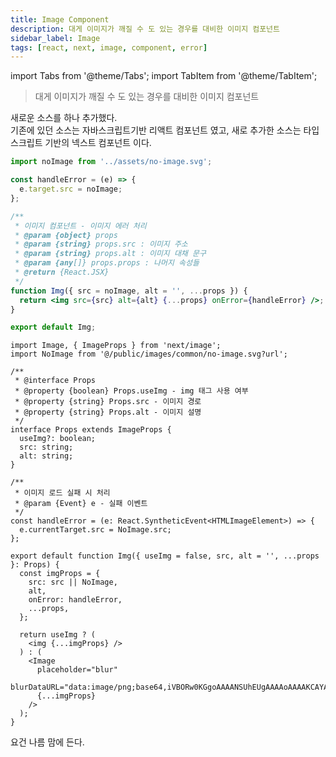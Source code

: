 ```yaml
---
title: Image Component
description: 대게 이미지가 깨질 수 도 있는 경우를 대비한 이미지 컴포넌트
sidebar_label: Image
tags: [react, next, image, component, error]
---
```


import Tabs from '@theme/Tabs';
import TabItem from '@theme/TabItem';

> 대게 이미지가 깨질 수 도 있는 경우를 대비한 이미지 컴포넌트

새로운 소스를 하나 추가했다.  
기존에 있던 소스는 자바스크립트기반 리액트 컴포넌트 였고, 새로 추가한 소스는 타입스크립트 기반의 넥스트 컴포넌트 이다.

<Tabs>
<TabItem value="react" label="React" default>

```jsx title="Img.jsx"
import noImage from '../assets/no-image.svg';

const handleError = (e) => {
  e.target.src = noImage;
};

/**
 * 이미지 컴포넌트 - 이미지 에러 처리
 * @param {object} props
 * @param {string} props.src : 이미지 주소
 * @param {string} props.alt : 이미지 대채 문구
 * @param {any[]} props.props : 나머지 속성들
 * @return {React.JSX}
 */
function Img({ src = noImage, alt = '', ...props }) {
  return <img src={src} alt={alt} {...props} onError={handleError} />;
}

export default Img;
```

</TabItem>
<TabItem value="next" label="Next.js">

```tsx title="Image.tsx"
import Image, { ImageProps } from 'next/image';
import NoImage from '@/public/images/common/no-image.svg?url';

/**
 * @interface Props
 * @property {boolean} Props.useImg - img 태그 사용 여부
 * @property {string} Props.src - 이미지 경로
 * @property {string} Props.alt - 이미지 설명
 */
interface Props extends ImageProps {
  useImg?: boolean;
  src: string;
  alt: string;
}

/**
 * 이미지 로드 실패 시 처리
 * @param {Event} e - 실패 이벤트
 */
const handleError = (e: React.SyntheticEvent<HTMLImageElement>) => {
  e.currentTarget.src = NoImage.src;
};

export default function Img({ useImg = false, src, alt = '', ...props }: Props) {
  const imgProps = {
    src: src || NoImage,
    alt,
    onError: handleError,
    ...props,
  };

  return useImg ? (
    <img {...imgProps} />
  ) : (
    <Image
      placeholder="blur"
      blurDataURL="data:image/png;base64,iVBORw0KGgoAAAANSUhEUgAAAAoAAAAKCAYAAACNMs+9AAAAFklEQVR42mN8//HLfwYiAOOoQvoqBABbWyZJf74GZgAAAABJRU5ErkJggg=="
      {...imgProps}
    />
  );
}
```

</TabItem>
</Tabs>

요건 나름 맘에 든다.

